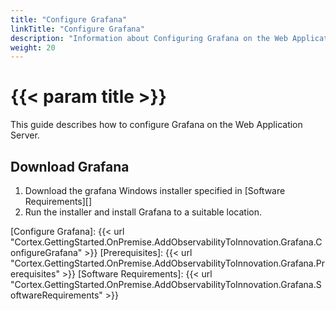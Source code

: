 ```yaml
---
title: "Configure Grafana"
linkTitle: "Configure Grafana"
description: "Information about Configuring Grafana on the Web Application Server."
weight: 20
---
```


# {{< param title >}}

This guide describes how to configure Grafana on the Web Application Server.

## Download Grafana

1. Download the grafana Windows installer specified in [Software Requirements][]
1. Run the installer and install Grafana to a suitable location.

[Configure Grafana]: {{< url "Cortex.GettingStarted.OnPremise.AddObservabilityToInnovation.Grafana.ConfigureGrafana" >}}
[Prerequisites]: {{< url "Cortex.GettingStarted.OnPremise.AddObservabilityToInnovation.Grafana.Prerequisites" >}}
[Software Requirements]: {{< url "Cortex.GettingStarted.OnPremise.AddObservabilityToInnovation.Grafana.SoftwareRequirements" >}}